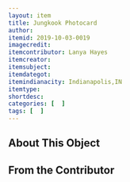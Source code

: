 ```yaml
---
layout: item
title: Jungkook Photocard
author: 
itemid: 2019-10-03-0019
imagecredit: 
itemcontributor: Lanya Hayes
itemcreator: 
itemsubject: 
itemdategot: 
itemindianacity: Indianapolis,IN
itemtype: 
shortdesc: 
categories: [  ]
tags: [  ]
---
```

## About This Object


## From the Contributor

